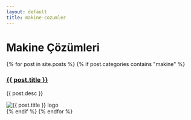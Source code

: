 ```yaml
---
layout: default
title: makine-cozumler
---
```


# Makine Çözümleri

<div class="makine-listesi">
  {% for post in site.posts %}
    {% if post.categories contains "makine" %}
      <div class="machine-item">
        <div class="machine-description">
          <h3><a href="{{ post.url }}">{{ post.title }}</a></h3>
          <p>{{ post.desc }}</p>
        </div>
        <div class="machine-logo">
          <img src="{{ post.logo | relative_url }}" alt="{{ post.title }} logo">
        </div>
      </div>
    {% endif %}
  {% endfor %}
</div>
